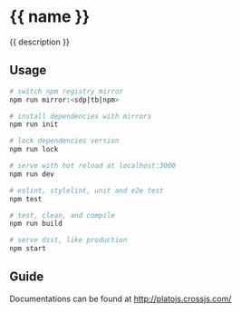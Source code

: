 # {{ name }}

{{ description }}

## Usage

```bash
# switch npm registry mirror
npm run mirror:<sdp|tb|npm>

# install dependencies with mirrors
npm run init

# lock dependencies version
npm run lock

# serve with hot reload at localhost:3000
npm run dev

# eslint, stylelint, unit and e2e test
npm test

# test, clean, and compile
npm run build

# serve dist, like production
npm start
```

## Guide

Documentations can be found at http://platojs.crossjs.com/
